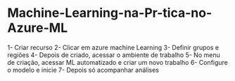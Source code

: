 # Machine-Learning-na-Pr-tica-no-Azure-ML

1- Criar recurso
2- Clicar em azure machine Learning
3- Definir grupos e regiões 
4- Depois de criado, acessar o ambiente de trabalho
5- No menu de criação, acessar ML automatizado e criar um novo trabalho
6- Configure o modelo e inicie 
7- Depois só acompanhar análises 
